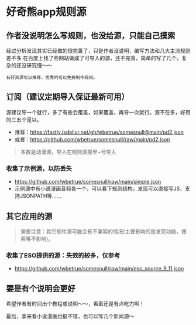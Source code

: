 # 好奇熊app规则源
## 作者没说明怎么写规则，也没给源，只能自己摸索
经过分析发现其实已经做的很完善了，只是作者没说明，编写方法和几大主流规则差不多
在百度上找了些网站做成了可导入的源，还不完善，简单的写了几个，复杂的还没研究懂～～

```base
有好资源可以推荐，优秀的可以免费制作规则。
```

## 订阅（建议定期导入保证最新可用）
源建议导一个就行，多了有些会覆盖，如果覆盖，再导一次就行。源不在多，好用的三五个足以。
- 推荐：<https://fastly.jsdelivr.net/gh/wbetrue/somesnull@main/pd2.json>
- 或者：<https://github.com/wbetrue/somesnull/raw/main/pd2.json>
> 多数是动漫源，导入在规则源那里+号导入

### 收集了示例源，以防丢失
- <https://github.com/wbetrue/somesnull/raw/main/simple.json>
- 示例源中有小说漫画音频各一个，可以看下规则结构，发现可以直接写JS，支持JSONPATH等……

## 其它应用的源
> 需要注意：其它软件源可能会有不兼容的情况(主要影响的是发现功能，搜索等不影响)。
### 收集了ESO提供的源：失效的较多，仅参考
- <https://github.com/wbetrue/somesnull/raw/main/eso_source_9_11.json>

## 要是有个说明会更好
希望作者有时间出个教程或说明～～，看着还是有点吃力啊！

最后，拿来看小说漫画也挻不错，也可以写几个新闻源～
